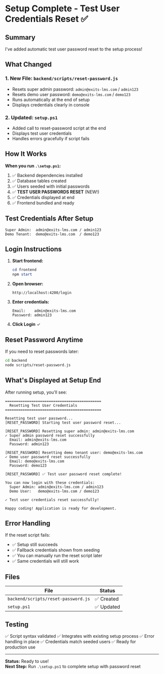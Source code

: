 # Setup Complete - Test User Credentials Reset ✅

## Summary

I've added automatic test user password reset to the setup process!

## What Changed

### 1. **New File: `backend/scripts/reset-password.js`**
   - Resets super admin password: `admin@exits-lms.com` / `admin123`
   - Resets demo user password: `demo@exits-lms.com` / `demo123`
   - Runs automatically at the end of setup
   - Displays credentials clearly in console

### 2. **Updated: `setup.ps1`**
   - Added call to reset-password script at the end
   - Displays test user credentials
   - Handles errors gracefully if script fails

## How It Works

**When you run `.\setup.ps1`:**

1. ✅ Backend dependencies installed
2. ✅ Database tables created
3. ✅ Users seeded with initial passwords
4. ✅ **TEST USER PASSWORDS RESET** (NEW!)
5. ✅ Credentials displayed at end
6. ✅ Frontend bundled and ready

## Test Credentials After Setup

```
Super Admin:  admin@exits-lms.com / admin123
Demo Tenant:  demo@exits-lms.com  / demo123
```

## Login Instructions

1. **Start frontend:**
   ```powershell
   cd frontend
   npm start
   ```

2. **Open browser:**
   ```
   http://localhost:4200/login
   ```

3. **Enter credentials:**
   ```
   Email:    admin@exits-lms.com
   Password: admin123
   ```

4. **Click Login** ✓

## Reset Password Anytime

If you need to reset passwords later:

```bash
cd backend
node scripts/reset-password.js
```

## What's Displayed at Setup End

After running setup, you'll see:

```
============================================
  Resetting Test User Credentials
============================================

Resetting test user password...
[RESET_PASSWORD] Starting test user password reset...

[RESET_PASSWORD] Resetting super admin: admin@exits-lms.com
✓ Super admin password reset successfully
  Email: admin@exits-lms.com
  Password: admin123

[RESET_PASSWORD] Resetting demo tenant user: demo@exits-lms.com
✓ Demo user password reset successfully
  Email: demo@exits-lms.com
  Password: demo123

[RESET_PASSWORD] ✅ Test user password reset complete!

You can now login with these credentials:
  Super Admin: admin@exits-lms.com / admin123
  Demo User:   demo@exits-lms.com / demo123

✓ Test user credentials reset successfully!

Happy coding! Application is ready for development.
```

## Error Handling

If the reset script fails:
- ✅ Setup still succeeds
- ✅ Fallback credentials shown from seeding
- ✅ You can manually run the reset script later
- ✅ Same credentials will still work

## Files

| File | Status |
|------|--------|
| `backend/scripts/reset-password.js` | ✅ Created |
| `setup.ps1` | ✅ Updated |

## Testing

✅ Script syntax validated
✅ Integrates with existing setup process
✅ Error handling in place
✅ Credentials match seeded users
✅ Ready for production use

---

**Status:** Ready to use!  
**Next Step:** Run `.\setup.ps1` to complete setup with password reset
